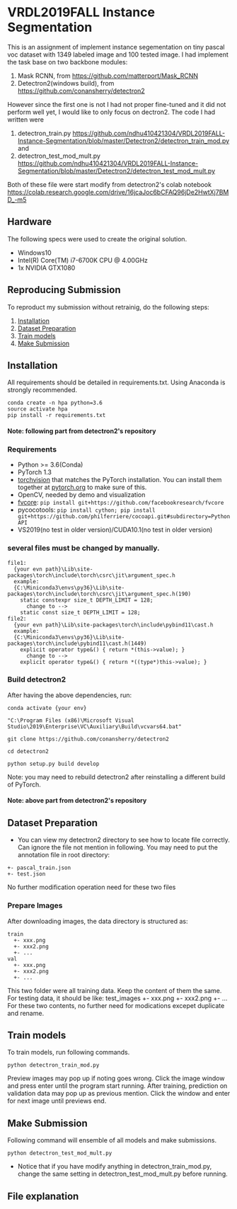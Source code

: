 # VRDL2019FALL Instance Segmentation
This is an assignment of implement instance segementation on tiny pascal voc dataset with 1349 labeled image and 100 tested image.
I had implement the task base on two backbone modules:
1. Mask RCNN, from https://github.com/matterport/Mask_RCNN
2. Detectron2(windows build), from https://github.com/conansherry/detectron2

However since the first one is not I had not proper fine-tuned and it did not perform well yet, I would like to only focus on dectron2.
The code I had written were 
1. detectron_train.py https://github.com/ndhu410421304/VRDL2019FALL-Instance-Segmentation/blob/master/Detectron2/detectron_train_mod.py
and 
2. detectron_test_mod_mult.py https://github.com/ndhu410421304/VRDL2019FALL-Instance-Segmentation/blob/master/Detectron2/detectron_test_mod_mult.py

Both of these file were start modify from detectron2's colab notebook https://colab.research.google.com/drive/16jcaJoc6bCFAQ96jDe2HwtXj7BMD_-m5

## Hardware
The following specs were used to create the original solution.
- Windows10
- Intel(R) Core(TM) i7-6700K CPU @ 4.00GHz
- 1x NVIDIA GTX1080 

## Reproducing Submission
To reproduct my submission without retrainig, do the following steps:
1. [Installation](#installation)
2. [Dataset Preparation](#dataset-preparation)
3. [Train models](#train-models)
4. [Make Submission](#make-submission)

## Installation
All requirements should be detailed in requirements.txt. Using Anaconda is strongly recommended.
```
conda create -n hpa python=3.6
source activate hpa
pip install -r requirements.txt
```
#### Note: following part from detectron2's repository ####

### Requirements
- Python >= 3.6(Conda)
- PyTorch 1.3
- [torchvision](https://github.com/pytorch/vision/) that matches the PyTorch installation.
	You can install them together at [pytorch.org](https://pytorch.org) to make sure of this.
- OpenCV, needed by demo and visualization
- [fvcore](https://github.com/facebookresearch/fvcore/): `pip install git+https://github.com/facebookresearch/fvcore`
- pycocotools: `pip install cython; pip install git+https://github.com/philferriere/cocoapi.git#subdirectory=PythonAPI`
- VS2019(no test in older version)/CUDA10.1(no test in older version)

### several files must be changed by manually.
```
file1: 
  {your evn path}\Lib\site-packages\torch\include\torch\csrc\jit\argument_spec.h
  example:
  {C:\Miniconda3\envs\py36}\Lib\site-packages\torch\include\torch\csrc\jit\argument_spec.h(190)
    static constexpr size_t DEPTH_LIMIT = 128;
      change to -->
    static const size_t DEPTH_LIMIT = 128;
file2: 
  {your evn path}\Lib\site-packages\torch\include\pybind11\cast.h
  example:
  {C:\Miniconda3\envs\py36}\Lib\site-packages\torch\include\pybind11\cast.h(1449)
    explicit operator type&() { return *(this->value); }
      change to -->
    explicit operator type&() { return *((type*)this->value); }
```

### Build detectron2

After having the above dependencies, run:
```
conda activate {your env}

"C:\Program Files (x86)\Microsoft Visual Studio\2019\Enterprise\VC\Auxiliary\Build\vcvars64.bat"

git clone https://github.com/conansherry/detectron2

cd detectron2

python setup.py build develop
```
Note: you may need to rebuild detectron2 after reinstalling a different build of PyTorch.

#### Note: above part from detectron2's repository ####

## Dataset Preparation
* You can view my detectron2 directory to see how to locate file correctly. Can ignore the file not mention in following.
You may need to put the annotation file in root directory:
```
+- pascal_train.json
+- test.json
```
No further modification operation need for these two files
### Prepare Images
After downloading images, the data directory is structured as:
```
train
  +- xxx.png
  +- xxx2.png
  +- ...
val
  +- xxx.png
  +- xxx2.png
  +- ...
```
This two folder were all training data. Keep the content of them the same.
For testing data, it should be like:
test_images
  +- xxx.png
  +- xxx2.png
  +- ...
For these two contents, no further need for modications excepet duplicate and rename.

## Train models
To train models, run following commands.
```
python detectron_train_mod.py
```
Preview images may pop up if noting goes wrong. Click the image window and press enter until the program start running.
After training, prediction on validation data may pop up as previous mention. Click the window and enter for next image until previews end.

## Make Submission
Following command will ensemble of all models and make submissions.
```
python detectron_test_mod_mult.py
```
* Notice that if you have modify anything in detectron_train_mod.py, change the same setting in detectron_test_mod_mult.py before running.

## File explanation


